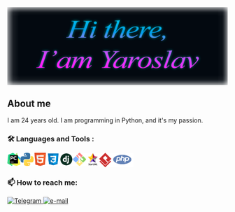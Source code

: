 <img align="center" alt="Salutation" src="image/salutation.png"/>


## About me

I am 24 years old. I am programming in Python, and it's my passion.

### :hammer_and_wrench: Languages and Tools :

<img align="left" alt="pyCharm" src="image/pyCharm.png" width="30"/>
<img align="left" alt="Python" src="image/python.png" width="30"/>
<img align="left" alt="Html5" src="image/html5.png" width="30"/>
<img align="left" alt="Css3" src="image/css.png" width="30"/>
<img align="left" alt="Django" src="image/django.png" width="30"/>
<img align="left" alt="Git" src="image/git.png" width="30"/>
<img align="left" alt="StarUML" src="image/StarUML.png" width="30"/>
<img align="left" alt="Git" src="image/VirtualParadigm.png" width="28"/>
<img align="left" alt="PHP" src="image/php.png" width="50"/>

<br/>
<br/>

### 📫 How to reach me:
<div>
    <a href="https://t.me/OZyaroslav">
        <img alt="Telegram" src="https://img.shields.io/badge/Telegram-blue">
    </a>
    <a href="mailto:ozerovyaroslav25@gmail.com">
        <img alt="e-mail" src="https://img.shields.io/badge/email-red">
    </a>
</div>

[//]: # ([![codewars]&#40;https://www.codewars.com/users/mangoodd/badges/small&#41;]&#40;https://www.codewars.com/users/mangoodd&#41;)
      
